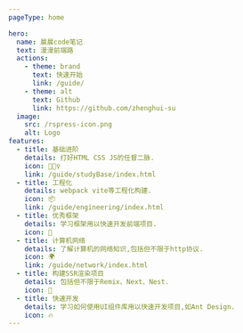 ```yaml
---
pageType: home

hero:
  name: 晨晨code笔记
  text: 漫漫前端路
  actions:
    - theme: brand
      text: 快速开始
      link: /guide/
    - theme: alt
      text: Github
      link: https://github.com/zhenghui-su
  image:
    src: /rspress-icon.png
    alt: Logo
features:
  - title: 基础进阶
    details: 打好HTML CSS JS的任督二脉.
    icon: 🏃🏻‍♀️
    link: /guide/studyBase/index.html
  - title: 工程化
    details: webpack vite等工程化构建.
    icon: 📦
    link: /guide/engineering/index.html
  - title: 优秀框架
    details: 学习框架用以快速开发前端项目.
    icon: 🎨
  - title: 计算机网络
    details: 了解计算机的网络知识,包括但不限于http协议.
    icon: 🌍
    link: /guide/network/index.html
  - title: 构建SSR渲染项目
    details: 包括但不限于Remix、Next、Nest.
    icon: 🌈
  - title: 快速开发
    details: 学习如何使用UI组件库用以快速开发项目,如Ant Design.
    icon: 🔥
---
```

